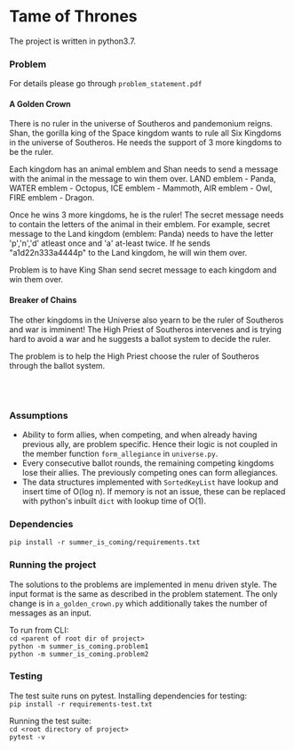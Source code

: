 # Tame of Thrones
The project is written in python3.7.

### Problem
For details please go through `problem_statement.pdf`

#### A Golden Crown
There is no ruler in the universe of Southeros and pandemonium reigns. Shan, the gorilla king of the Space kingdom
wants to rule all Six Kingdoms in the universe of Southeros. He needs the support of 3 more kingdoms to be the ruler. 

Each kingdom has an animal emblem and Shan needs to send a message with the animal in the message to win them over.
LAND emblem - Panda, WATER emblem - Octopus, ICE emblem - Mammoth, AIR emblem - Owl, FIRE emblem - Dragon.

Once he wins 3 more kingdoms, he is the ruler! The secret message needs to contain the letters of the animal in their
emblem. For example, secret message to the Land kingdom (emblem: Panda) needs to have the letter 'p','n','d' atleast
once and 'a' at-least twice. If he sends "a1d22n333a4444p" to the Land kingdom, he will win them over.

Problem is to have King Shan send secret message to each kingdom and win them over.


#### Breaker of Chains
The other kingdoms in the Universe also yearn to be the ruler of Southeros and war is imminent! The High Priest of Southeros
intervenes and is trying hard to avoid a war and he suggests a ballot system to decide the ruler.

The problem is to help the High Priest choose the ruler of Southeros through the ballot system.

<br></br>
### Assumptions
- Ability to form allies, when competing, and when already having previous ally, are problem specific. Hence their logic is not coupled in the member function ```form_allegiance``` in ```universe.py```.
- Every consecutive ballot rounds, the remaining competing kingdoms lose their allies. The previously competing ones can form allegiances.
- The data structures implemented with ```SortedKeyList``` have lookup and insert time of O(log n). If memory is not an issue, these can be replaced with python's inbuilt ```dict``` with lookup time of O(1).

### Dependencies
```pip install -r summer_is_coming/requirements.txt```

### Running the project
The solutions to the problems are implemented in menu driven style. The input format is the same as described in the problem statement. The only change is in ```a_golden_crown.py``` which additionally takes the number of messages as an input.<br>

To run from CLI:<br>
```cd <parent of root dir of project>```<br>
```python -m summer_is_coming.problem1```<br>
```python -m summer_is_coming.problem2```

### Testing
The test suite runs on pytest. Installing dependencies for testing:<br>
```pip install -r requirements-test.txt```

Running the test suite:<br>
```cd <root directory of project>```<br>
```pytest -v```
